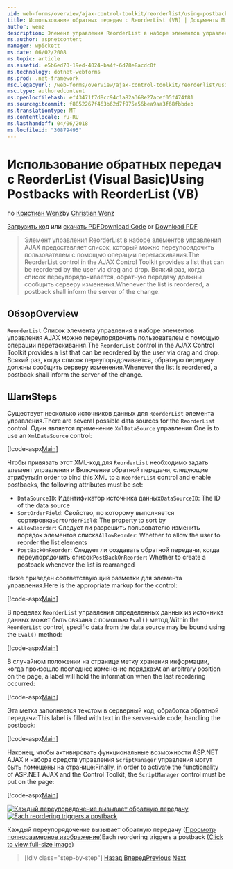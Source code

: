 ```yaml
---
uid: web-forms/overview/ajax-control-toolkit/reorderlist/using-postbacks-with-reorderlist-vb
title: Использование обратных передач с ReorderList (VB) | Документы Microsoft
author: wenz
description: Элемент управления ReorderList в наборе элементов управления AJAX предоставляет список, который можно переупорядочить пользователем с помощью операции перетаскивания. Каждый раз, когда список переупорядочивается, po...
ms.author: aspnetcontent
manager: wpickett
ms.date: 06/02/2008
ms.topic: article
ms.assetid: e5b6ed70-19ed-4024-ba4f-6d78e8acdc0f
ms.technology: dotnet-webforms
ms.prod: .net-framework
msc.legacyurl: /web-forms/overview/ajax-control-toolkit/reorderlist/using-postbacks-with-reorderlist-vb
msc.type: authoredcontent
ms.openlocfilehash: ef43471f7d8cc94c1a82a368e27acef05f474f81
ms.sourcegitcommit: f8852267f463b62d7f975e56bea9aa3f68fbbdeb
ms.translationtype: MT
ms.contentlocale: ru-RU
ms.lasthandoff: 04/06/2018
ms.locfileid: "30879495"
---
```

<a name="using-postbacks-with-reorderlist-vb"></a><span data-ttu-id="6651f-104">Использование обратных передач с ReorderList (Visual Basic)</span><span class="sxs-lookup"><span data-stu-id="6651f-104">Using Postbacks with ReorderList (VB)</span></span>
====================
<span data-ttu-id="6651f-105">по [Кристиан Wenz](https://github.com/wenz)</span><span class="sxs-lookup"><span data-stu-id="6651f-105">by [Christian Wenz](https://github.com/wenz)</span></span>

<span data-ttu-id="6651f-106">[Загрузить код](http://download.microsoft.com/download/9/3/f/93f8daea-bebd-4821-833b-95205389c7d0/ReorderList4.vb.zip) или [скачать PDF](http://download.microsoft.com/download/2/d/c/2dc10e34-6983-41d4-9c08-f78f5387d32b/reorderlist4VB.pdf)</span><span class="sxs-lookup"><span data-stu-id="6651f-106">[Download Code](http://download.microsoft.com/download/9/3/f/93f8daea-bebd-4821-833b-95205389c7d0/ReorderList4.vb.zip) or [Download PDF](http://download.microsoft.com/download/2/d/c/2dc10e34-6983-41d4-9c08-f78f5387d32b/reorderlist4VB.pdf)</span></span>

> <span data-ttu-id="6651f-107">Элемент управления ReorderList в наборе элементов управления AJAX предоставляет список, который можно переупорядочить пользователем с помощью операции перетаскивания.</span><span class="sxs-lookup"><span data-stu-id="6651f-107">The ReorderList control in the AJAX Control Toolkit provides a list that can be reordered by the user via drag and drop.</span></span> <span data-ttu-id="6651f-108">Всякий раз, когда список переупорядочивается, обратную передачу должны сообщить серверу изменения.</span><span class="sxs-lookup"><span data-stu-id="6651f-108">Whenever the list is reordered, a postback shall inform the server of the change.</span></span>


## <a name="overview"></a><span data-ttu-id="6651f-109">Обзор</span><span class="sxs-lookup"><span data-stu-id="6651f-109">Overview</span></span>

<span data-ttu-id="6651f-110">`ReorderList` Список элемента управления в наборе элементов управления AJAX можно переупорядочить пользователем с помощью операции перетаскивания.</span><span class="sxs-lookup"><span data-stu-id="6651f-110">The `ReorderList` control in the AJAX Control Toolkit provides a list that can be reordered by the user via drag and drop.</span></span> <span data-ttu-id="6651f-111">Всякий раз, когда список переупорядочивается, обратную передачу должны сообщить серверу изменения.</span><span class="sxs-lookup"><span data-stu-id="6651f-111">Whenever the list is reordered, a postback shall inform the server of the change.</span></span>

## <a name="steps"></a><span data-ttu-id="6651f-112">Шаги</span><span class="sxs-lookup"><span data-stu-id="6651f-112">Steps</span></span>

<span data-ttu-id="6651f-113">Существует несколько источников данных для `ReorderList` элемента управления.</span><span class="sxs-lookup"><span data-stu-id="6651f-113">There are several possible data sources for the `ReorderList` control.</span></span> <span data-ttu-id="6651f-114">Один является применение `XmlDataSource` управления:</span><span class="sxs-lookup"><span data-stu-id="6651f-114">One is to use an `XmlDataSource` control:</span></span>

[!code-aspx[Main](using-postbacks-with-reorderlist-vb/samples/sample1.aspx)]

<span data-ttu-id="6651f-115">Чтобы привязать этот XML-код для `ReorderList` необходимо задать элемент управления и Включение обратной передачи, следующие атрибуты:</span><span class="sxs-lookup"><span data-stu-id="6651f-115">In order to bind this XML to a `ReorderList` control and enable postbacks, the following attributes must be set:</span></span>

- <span data-ttu-id="6651f-116">`DataSourceID`: Идентификатор источника данных</span><span class="sxs-lookup"><span data-stu-id="6651f-116">`DataSourceID`: The ID of the data source</span></span>
- <span data-ttu-id="6651f-117">`SortOrderField`: Свойство, по которому выполняется сортировка</span><span class="sxs-lookup"><span data-stu-id="6651f-117">`SortOrderField`: The property to sort by</span></span>
- <span data-ttu-id="6651f-118">`AllowReorder`: Следует ли разрешить пользователю изменить порядок элементов списка</span><span class="sxs-lookup"><span data-stu-id="6651f-118">`AllowReorder`: Whether to allow the user to reorder the list elements</span></span>
- <span data-ttu-id="6651f-119">`PostBackOnReorder`: Следует ли создавать обратной передачи, когда переупорядочить список</span><span class="sxs-lookup"><span data-stu-id="6651f-119">`PostBackOnReorder`: Whether to create a postback whenever the list is rearranged</span></span>

<span data-ttu-id="6651f-120">Ниже приведен соответствующий разметки для элемента управления.</span><span class="sxs-lookup"><span data-stu-id="6651f-120">Here is the appropriate markup for the control:</span></span>

[!code-aspx[Main](using-postbacks-with-reorderlist-vb/samples/sample2.aspx)]

<span data-ttu-id="6651f-121">В пределах `ReorderList` управления определенных данных из источника данных может быть связана с помощью `Eval()` метод:</span><span class="sxs-lookup"><span data-stu-id="6651f-121">Within the `ReorderList` control, specific data from the data source may be bound using the `Eval()` method:</span></span>

[!code-aspx[Main](using-postbacks-with-reorderlist-vb/samples/sample3.aspx)]

<span data-ttu-id="6651f-122">В случайном положении на странице метку хранения информации, когда произошло последнее изменение порядка:</span><span class="sxs-lookup"><span data-stu-id="6651f-122">At an arbitrary position on the page, a label will hold the information when the last reordering occurred:</span></span>

[!code-aspx[Main](using-postbacks-with-reorderlist-vb/samples/sample4.aspx)]

<span data-ttu-id="6651f-123">Эта метка заполняется текстом в серверный код, обработка обратной передачи:</span><span class="sxs-lookup"><span data-stu-id="6651f-123">This label is filled with text in the server-side code, handling the postback:</span></span>

[!code-aspx[Main](using-postbacks-with-reorderlist-vb/samples/sample5.aspx)]

<span data-ttu-id="6651f-124">Наконец, чтобы активировать функциональные возможности ASP.NET AJAX и набора средств управления `ScriptManager` управления могут быть помещены на странице:</span><span class="sxs-lookup"><span data-stu-id="6651f-124">Finally, in order to activate the functionality of ASP.NET AJAX and the Control Toolkit, the `ScriptManager` control must be put on the page:</span></span>

[!code-aspx[Main](using-postbacks-with-reorderlist-vb/samples/sample6.aspx)]


<span data-ttu-id="6651f-125">[![Каждый переупорядочение вызывает обратную передачу](using-postbacks-with-reorderlist-vb/_static/image2.png)](using-postbacks-with-reorderlist-vb/_static/image1.png)</span><span class="sxs-lookup"><span data-stu-id="6651f-125">[![Each reordering triggers a postback](using-postbacks-with-reorderlist-vb/_static/image2.png)](using-postbacks-with-reorderlist-vb/_static/image1.png)</span></span>

<span data-ttu-id="6651f-126">Каждый переупорядочение вызывает обратную передачу ([Просмотр полноразмерное изображение](using-postbacks-with-reorderlist-vb/_static/image3.png))</span><span class="sxs-lookup"><span data-stu-id="6651f-126">Each reordering triggers a postback ([Click to view full-size image](using-postbacks-with-reorderlist-vb/_static/image3.png))</span></span>

> [!div class="step-by-step"]
> <span data-ttu-id="6651f-127">[Назад](drag-and-drop-via-reorderlist-cs.md)
> [Вперед](drag-and-drop-via-reorderlist-vb.md)</span><span class="sxs-lookup"><span data-stu-id="6651f-127">[Previous](drag-and-drop-via-reorderlist-cs.md)
[Next](drag-and-drop-via-reorderlist-vb.md)</span></span>
